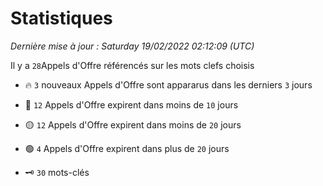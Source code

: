 # Statistiques


_Dernière mise à jour : Saturday 19/02/2022 02:12:09 (UTC)_ 

Il y a `28`Appels d'Offre référencés sur les mots clefs choisis

- 🔥 `3` nouveaux Appels d'Offre sont appararus dans les derniers `3` jours
- 🔴  `12` Appels d'Offre expirent dans moins de `10` jours
- 🟡  `12` Appels d'Offre expirent dans moins de `20` jours
- 🟢  `4` Appels d'Offre expirent dans plus de `20` jours

- 🗝 `30` mots-clés